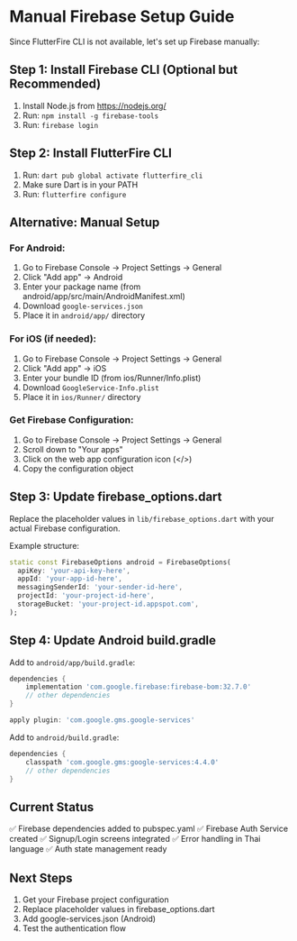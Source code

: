 # Manual Firebase Setup Guide

Since FlutterFire CLI is not available, let's set up Firebase manually:

## Step 1: Install Firebase CLI (Optional but Recommended)

1. Install Node.js from https://nodejs.org/
2. Run: `npm install -g firebase-tools`
3. Run: `firebase login`

## Step 2: Install FlutterFire CLI

1. Run: `dart pub global activate flutterfire_cli`
2. Make sure Dart is in your PATH
3. Run: `flutterfire configure`

## Alternative: Manual Setup

### For Android:

1. Go to Firebase Console → Project Settings → General
2. Click "Add app" → Android
3. Enter your package name (from android/app/src/main/AndroidManifest.xml)
4. Download `google-services.json`
5. Place it in `android/app/` directory

### For iOS (if needed):

1. Go to Firebase Console → Project Settings → General
2. Click "Add app" → iOS
3. Enter your bundle ID (from ios/Runner/Info.plist)
4. Download `GoogleService-Info.plist`
5. Place it in `ios/Runner/` directory

### Get Firebase Configuration:

1. Go to Firebase Console → Project Settings → General
2. Scroll down to "Your apps"
3. Click on the web app configuration icon (</>)
4. Copy the configuration object

## Step 3: Update firebase_options.dart

Replace the placeholder values in `lib/firebase_options.dart` with your actual Firebase configuration.

Example structure:

```dart
static const FirebaseOptions android = FirebaseOptions(
  apiKey: 'your-api-key-here',
  appId: 'your-app-id-here',
  messagingSenderId: 'your-sender-id-here',
  projectId: 'your-project-id-here',
  storageBucket: 'your-project-id.appspot.com',
);
```

## Step 4: Update Android build.gradle

Add to `android/app/build.gradle`:

```gradle
dependencies {
    implementation 'com.google.firebase:firebase-bom:32.7.0'
    // other dependencies
}

apply plugin: 'com.google.gms.google-services'
```

Add to `android/build.gradle`:

```gradle
dependencies {
    classpath 'com.google.gms:google-services:4.4.0'
    // other dependencies
}
```

## Current Status

✅ Firebase dependencies added to pubspec.yaml
✅ Firebase Auth Service created
✅ Signup/Login screens integrated
✅ Error handling in Thai language
✅ Auth state management ready

## Next Steps

1. Get your Firebase project configuration
2. Replace placeholder values in firebase_options.dart
3. Add google-services.json (Android)
4. Test the authentication flow
